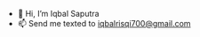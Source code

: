 - 👋 Hi, I’m Iqbal Saputra
- 📫 Send me texted to iqbalrisqi700@gmail.com

<!---
xxbatokxx/xxbatokxx is a ✨ special ✨ repository because its `README.md` (this file) appears on your GitHub profile.
You can click the Preview link to take a look at your changes.
--->
